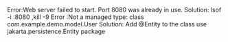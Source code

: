 Error:Web server failed to start. Port 8080 was already in use.
Solution: lsof -i :8080 ,kill -9 <PID>
Error :Not a managed type: class com.example.demo.model.User
Solution: Add @Entity to the class use jakarta.persistence.Entity package


